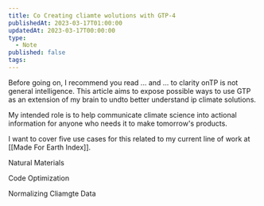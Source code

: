 ```yaml
---
title: Co Creating cliamte wolutions with GTP-4
publishedAt: 2023-03-17T01:00:00
updatedAt: 2023-03-17T00:00:00
type:
  - Note
published: false
tags:
---
```



Before going on, I recommend you read ... and ... to  clarity onTP is not general intelligence. This article aims to expose possible ways to use GTP as an extension of my brain to undto better understand ip climate solutions.

My intended role is to help communicate climate science into actional information for anyone who needs it to make tomorrow's products.

I want to cover five use cases for this related to my current line of work at [[Made For Earth Index]].





Natural Materials






Code Optimization





Normalizing Cliamgte Data
